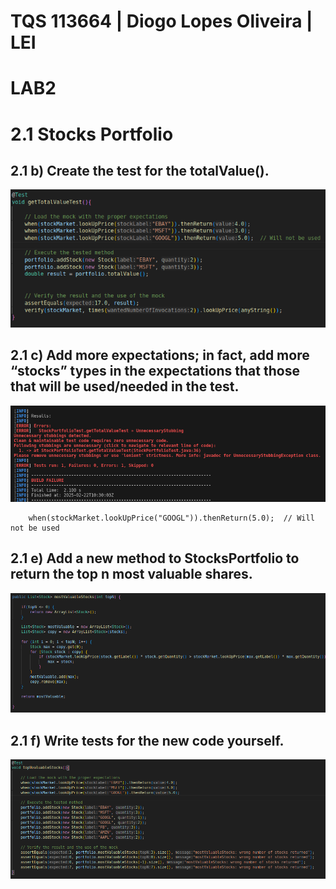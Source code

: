 # TQS 113664 | Diogo Lopes Oliveira | LEI 
# LAB2

# 2.1 Stocks Portfolio

## 2.1 b) Create the test for the totalValue().
![alt text](images/image.png)


## 2.1 c) Add more expectations; in fact, add more “stocks” types in the expectations that those that will be used/needed in the test. 
![alt text](images/image-1.png)
        
        when(stockMarket.lookUpPrice("GOOGL")).thenReturn(5.0);  // Will not be used


## 2.1 e) Add a new method to StocksPortfolio to return the top n most valuable shares.
![alt text](images/image-3.png)


## 2.1 f) Write tests for the new code yourself.
![alt text](images/image-5.png)